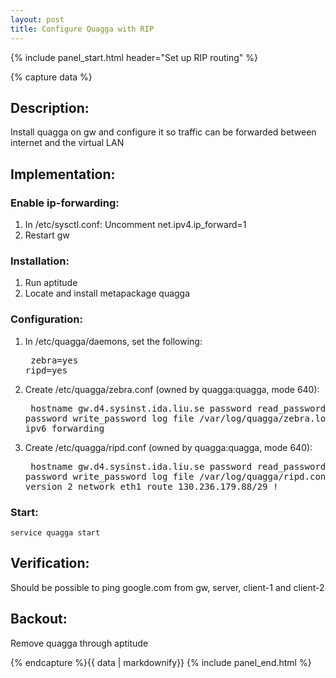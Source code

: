 ```yaml
---
layout: post
title: Configure Quagga with RIP
---
```


{% include panel_start.html header="Set up RIP routing" %}

{% capture data %}
## Description:
Install quagga on gw and configure it so traffic can be forwarded between internet and the virtual LAN

## Implementation:
### Enable ip-forwarding:
1. In /etc/sysctl.conf: Uncomment net.ipv4.ip_forward=1
2. Restart gw

### Installation:
1. Run aptitude
2. Locate and install metapackage quagga

### Configuration:
1. In /etc/quagga/daemons, set the following: <pre>
zebra=yes
ripd=yes
</pre>

2. Create /etc/quagga/zebra.conf (owned by quagga:quagga, mode 640): <pre>
hostname gw.d4.sysinst.ida.liu.se
password read_password
enable password write_password
log file /var/log/quagga/zebra.log
ip forwarding
ipv6 forwarding
</pre>

3. Create /etc/quagga/ripd.conf  (owned by quagga:quagga, mode 640): <pre>
  hostname gw.d4.sysinst.ida.liu.se
  password read_password
  enable password write_password
  log file /var/log/quagga/ripd.conf
  router rip
    version 2
    network eth1
    route 130.236.179.88/29
  !
</pre>

### Start:
`service quagga start`

## Verification:
Should be possible to ping google.com from gw, server, client-1 and client-2

## Backout:
Remove quagga through aptitude

{% endcapture %}{{ data | markdownify}}
{% include panel_end.html %}
